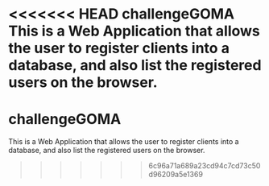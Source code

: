<<<<<<< HEAD
challengeGOMA
This is a Web Application that allows the user to register clients into a database, and also list the registered users on the browser.
=======
# challengeGOMA

This is a Web Application that allows the user to register clients into a database, and also list the registered users on the browser.
>>>>>>> 6c96a71a689a23cd94c7cd73c50d96209a5e1369

